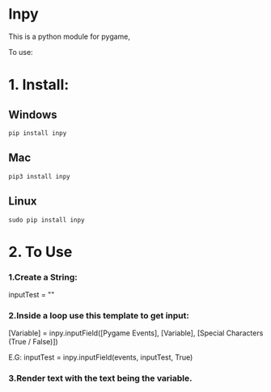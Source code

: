 # Inpy

This is a python module for pygame,

To use:

# 1. Install:

## Windows
`pip install inpy`

## Mac
`pip3 install inpy`

## Linux
`sudo pip install inpy`

# 2. To Use
### 1.Create a String:

inputTest = ""
  
### 2.Inside a loop use this template to get input:

[Variable] = inpy.inputField([Pygame Events], [Variable], [Special Characters (True / False)])

E.G:
inputTest = inpy.inputField(events, inputTest, True)

### 3.Render text with the text being the variable.

